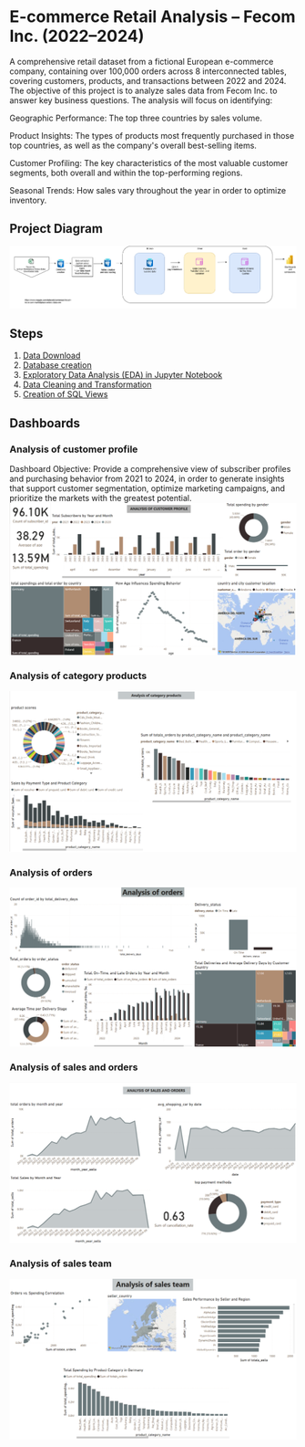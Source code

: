 # E-commerce Retail Analysis – Fecom Inc. (2022–2024)
A comprehensive retail dataset from a fictional European e-commerce company, containing over 100,000 orders across 8 interconnected tables, covering customers, products, and transactions between 2022 and 2024.
The objective of this project is to analyze sales data from Fecom Inc. to answer key business questions. The analysis will focus on identifying:

Geographic Performance: The top three countries by sales volume.

Product Insights: The types of products most frequently purchased in those top countries, as well as the company's overall best-selling items.

Customer Profiling: The key characteristics of the most valuable customer segments, both overall and within the top-performing regions.

Seasonal Trends: How sales vary throughout the year in order to optimize inventory.
## Project Diagram
![Data diagram](image/project%20diagram.png)
## Steps
1. [Data Download](https://www.kaggle.com/datasets/cemeraan/fecom-inc-e-com-marketplace-orders-data-crm)
2. [Database creation](https://github.com/paulista22/retail-analysis/tree/main/2.Database%20Creation)
3. [Exploratory Data Analysis (EDA) in Jupyter Notebook](https://github.com/paulista22/retail-analysis/tree/main/3.exploratory%20data%20analysis)
4. [Data Cleaning and Transformation](https://github.com/paulista22/retail-analysis/tree/main/4.data-cleaning)
5. [Creation of SQL Views](https://github.com/paulista22/retail-analysis/tree/main/5.Creation%20of%20SQL%20Views)
## Dashboards
### Analysis of customer profile
Dashboard Objective:
Provide a comprehensive view of subscriber profiles and purchasing behavior from 2021 to 2024, in order to generate insights that support customer segmentation, optimize marketing campaigns, and prioritize the markets with the greatest potential.
![Data diagram](6.Dashboards/Analysis%20of%20customer%20profile.png)
### Analysis of category products
![Data diagram](6.Dashboards/Analysis%20of%20category%20products.png)
### Analysis of orders
![Data diagram](6.Dashboards/Analysis%20of%20orders.png)
### Analysis of sales and orders
![Data diagram](6.Dashboards/Analysis%20of%20sales%20and%20orders.png)
### Analysis of sales team
![Data diagram](6.Dashboards/Analysis%20of%20sales%20team.png)

